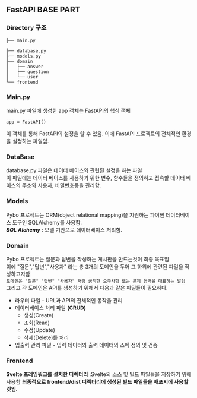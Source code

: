 ## FastAPI BASE PART

### Directory 구조 

```tsx
├── main.py

├── database.py
├── models.py
├── domain
│   ├── answer
│   ├── question
│   └── user
└── frontend
```
### Main.py 
main.py 파일에 생성한 app 객체는 FastAPI의 핵심 객체
```tsx
app = FastAPI()
```
이 객체를 통해 FastAPI의 설정을 할 수 있음. 이에 FastAPI 프로젝트의 전체적인 환경을 설정하는 파일임.

### DataBase
database.py 파일은 데이터 베이스와 관련된 설정을 하는 파일 <br>
이 파일에는 데이터 베이스를 사용하기 위한 변수, 함수들을 정의하고 접속할 데이터 베이스의 주소와 사용자, 비밀번호등을 
관리함.
### Models
Pybo 프로젝트는 ORM(object relational mapping)을 지원하는 파이썬 데이터베이스 도구인 SQLAlchemy를 사용함. <br>
**_SQL Alchemy_** : 모델 기반으로 데이터베이스 처리함.
### Domain
Pybo 프로젝트는 질문과 답변을 작성하는 게시판을 만드는것이 최종 목표임 <br>
이에 "질문","답변","사용자" 라는 총 3개의 도메인을 두어 그 하위에 관련된 파일을 작성하고자함 <br>
`도메인은 "질문" "답변" "사용자" 처럼 굵직한 요구사항 또는 문제 영역을 대표하는 말임`<br>
그리고 각 도메인은 API를 생성하기 위해서 다음과 같은 파일들이 필요하다.

* 라우터 파일 - URL과 API의 전체적인 동작을 관리
* 데이터베이스 처리 파일 **(CRUD)**
  * 생성(Create)
  * 조회(Read)
  * 수정(Update)
  * 삭제(Delete)를 처리 
* 입출력 관리 파일 - 입력 데이터와 출력 데이터의 스펙 정의 및 검증
### Frontend
**Svelte 프레임워크를 설치한 디렉터리** :Svelte의 소스 및 빌드 파일들을 저장하기 위해 사용함
**최종적으로 frontend/dist 디렉터리에 생성된 빌드 파일들을 배포시에 사용할 것임.**

